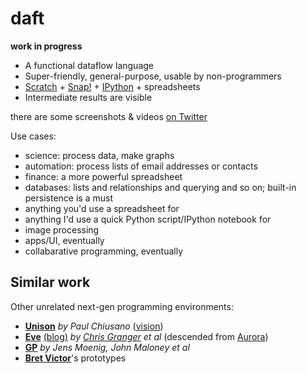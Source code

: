 # daft

**work in progress**

- A functional dataflow language
- Super-friendly, general-purpose, usable by non-programmers
- [Scratch](https://github.com/LLK/scratch-blocks/wiki/Design) + [Snap!](http://snap.berkeley.edu/) + [IPython](http://ipython.org/) + spreadsheets
- Intermediate results are visible

there are some screenshots & videos [on Twitter](https://storify.com/blob8108/daft)

Use cases:

- science: process data, make graphs
- automation: process lists of email addresses or contacts
- finance: a more powerful spreadsheet
- databases: lists and relationships and querying and so on; built-in persistence is a must
- anything you'd use a spreadsheet for
- anything I'd use a quick Python script/IPython notebook for
- image processing
- apps/UI, eventually
- collabarative programming, eventually

## Similar work

Other unrelated next-gen programming environments:

- [**Unison**](http://unisonweb.org/) _by Paul Chiusano_ ([vision](http://pchiusano.github.io/2013-05-22/future-of-software.html))
- [**Eve**](http://witheve.com) [(blog)](http://incidentalcomplexity.com/) _by [Chris Granger](http://www.chris-granger.com/2015/08/17/version-0/) et al_ (descended from [Aurora](https://www.youtube.com/watch?v=L6iUm_Cqx2s))
- [**GP**](https://wiki.scratch.mit.edu/wiki/GP) _by Jens Moenig, John Maloney et al_
- [**Bret Victor**](http://worrydream.com/)'s prototypes

